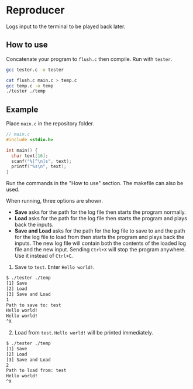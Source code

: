 # Reproducer

Logs input to the terminal to be played back later.

## How to use

Concatenate your program to `flush.c` then compile. Run with `tester`.

```bash
gcc tester.c -o tester

cat flush.c main.c > temp.c
gcc temp.c -o temp
./tester ./temp
```

## Example

Place `main.c` in the repository folder.

```c
// main.c
#include <stdio.h>

int main() {
  char text[16];
  scanf("%[^\n]s", text);
  printf("%s\n", text);
}
```

Run the commands in the "How to use" section. The makefile can also be used.

When running, three options are shown.

- **Save** asks for the path for the log file then starts the program normally.
- **Load** asks for the path for the log file then starts the program and plays back the inputs.
- **Save and Load** asks for the path for the log file to save to and the path for the log file to load from then starts the program and plays back the inputs. The new log file will contain both the contents of the loaded log file and the new input.
  Sending `Ctrl+X` will stop the program anywhere. Use it instead of `Ctrl+C`.

1. Save to `test`. Enter `Hello world!`.

```bash
$ ./tester ./temp
[1] Save
[2] Load
[3] Save and Load
1
Path to save to: test
Hello world!
Hello world!
^X
```

2. Load from `test`. `Hello world!` will be printed immediately.

```bash
$ ./tester ./temp
[1] Save
[2] Load
[3] Save and Load
2
Path to load from: test
Hello world!
^X
```
